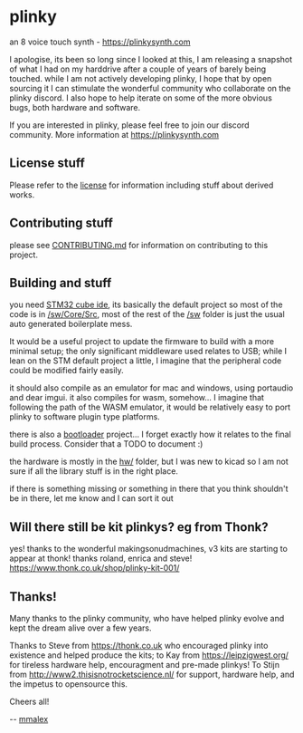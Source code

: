 # plinky

an 8 voice touch synth - https://plinkysynth.com

I apologise, its been so long since I looked at this, I am releasing a snapshot of what I had on my harddrive after a couple of years of barely being touched. while I am not actively developing plinky, I hope that by open sourcing it I can stimulate the wonderful community who collaborate on the plinky discord. I also hope to help iterate on some of the more obvious bugs, both hardware and software. 

If you are interested in plinky, please feel free to join our discord community. More information at https://plinkysynth.com


License stuff
--
Please refer to the [license](LICENSE.md) for information including stuff about derived works.

Contributing stuff
--
please see [CONTRIBUTING.md](CONTRIBUTING.md) for information on contributing to this project.

Building and stuff
--
you need [STM32 cube ide](https://www.st.com/en/development-tools/stm32cubeide.html), its basically the default project so most of the code is in [/sw/Core/Src](/sw/Core/Src), most of the rest of the [/sw](/sw) folder is just the usual auto generated boilerplate mess.

It would be a useful project to update the firmware to build with a more minimal setup; the only significant middleware used relates to USB; while I lean on the STM default project a little, I imagine that the peripheral code could be modified fairly easily.

it should also compile as an emulator for mac and windows, using portaudio and dear imgui. it also compiles for wasm, somehow... I imagine that following the path of the WASM emulator, it would be relatively easy to port plinky to software plugin type platforms.

there is also a [bootloader](/bootloader/) project... I forget exactly how it relates to the final build process. Consider that a TODO to document :)

the hardware is mostly in the [hw/](/hw/) folder, but I was new to kicad so I am not sure if all the library stuff is in the right place.

if there is something missing or something in there that you think shouldn't be in there, let me know and I can sort it out


Will there still be kit plinkys? eg from Thonk?
--
yes! thanks to the wonderful makingsonudmachines, v3 kits are starting to appear at thonk! thanks roland, enrica and steve!  https://www.thonk.co.uk/shop/plinky-kit-001/

Thanks!
--
Many thanks to the plinky community, who have helped plinky evolve and kept the dream alive over a few years. 

Thanks to Steve from https://thonk.co.uk who encouraged plinky into existence and helped produce the kits; to Kay from https://leipzigwest.org/ for tireless hardware help, encouragment and pre-made plinkys! To Stijn from http://www2.thisisnotrocketscience.nl/ for support, hardware help, and the impetus to opensource this.

Cheers all! 

-- [mmalex](https://twitter.com/mmalex)

